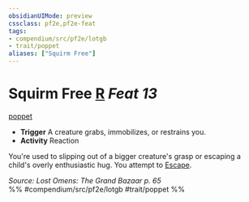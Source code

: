 ```yaml
---
obsidianUIMode: preview
cssclass: pf2e,pf2e-feat
tags:
- compendium/src/pf2e/lotgb
- trait/poppet
aliases: ["Squirm Free"]
---
```

# Squirm Free  [R](chapter-9-playing-the-game.md#Actions "Reaction") *Feat 13*  
[poppet](poppet-lotgb.md "Poppet Ancestry & Heritage Trait")  

- **Trigger** A creature grabs, immobilizes, or restrains you.
- **Activity** Reaction

You're used to slipping out of a bigger creature's grasp or escaping a child's overly enthusiastic hug. You attempt to [Escape](escape.md).

*Source: Lost Omens: The Grand Bazaar p. 65*  
%% #compendium/src/pf2e/lotgb #trait/poppet %%